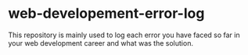 # web-developement-error-log
This repository is mainly used to log each error you have faced so far in your web development career and what was the solution.
